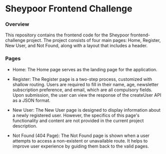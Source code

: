 # Sheypoor Frontend Challenge

### Overview
This repository contains the frontend code for the Sheypoor frontend-challenge project. The project consists of four main pages: Home, Register, New User, and Not Found, along with a layout that includes a header.

### Pages
 - Home: 
The Home page serves as the landing page for the application.

 - Register: 
The Register page is a two-step process, customized with shallow routing. Users are required to fill in their name, age, newsletter subscription preference, and email, which are all compulsory fields. Upon submission, the user can view the response of the createUser API as a JSON format.

 - New User: 
The New User page is designed to display information about a newly registered user. However, the specifics of this page's functionality and content are not provided in the current project description.

 - Not Found (404 Page): 
The Not Found page is shown when a user attempts to access a non-existent or unavailable route. It helps to improve user experience by guiding them back to the valid pages.
